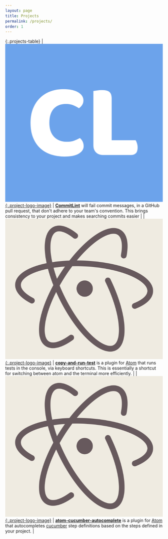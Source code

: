 ```yaml
---
layout: page
title: Projects
permalink: /projects/
order: 1
---
```


{:.projects-table}
| [![commitlint-logo](/assets/commitlint-logo.png){:.project-logo-image}](https://commitlint.com/) | [**CommitLint**](https://commitlint.com/) will fail commit messages, in a GitHub pull request, that don't adhere to your team's convention. This brings consistency to your project and makes searching commits easier |
| [![atom-editor-logo](/assets/atom-editor-logo.png){:.project-logo-image}](https://github.com/tomkadwill/copy-and-run-test) | [**copy-and-run-test**](https://github.com/tomkadwill/copy-and-run-test) is a plugin for [Atom](https://atom.io/) that runs tests in the console, via keyboard shortcuts. This is essentially a shortcut for switching between atom and the terminal more efficiently. |
| [![atom-editor-logo](/assets/atom-editor-logo.png){:.project-logo-image}](https://github.com/tomkadwill/atom-cucumber-autocomplete) | [**atom-cucumber-autocomplete**](https://github.com/tomkadwill/atom-cucumber-autocomplete) is a plugin for [Atom](https://atom.io/) that autocompletes [cucumber](https://cucumber.io/) step definitions based on the steps defined in your project. |
